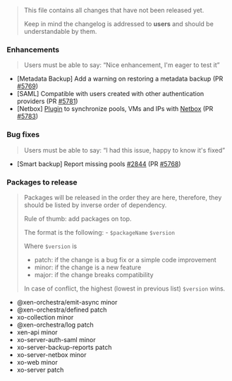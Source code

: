 > This file contains all changes that have not been released yet.
>
> Keep in mind the changelog is addressed to **users** and should be
> understandable by them.

### Enhancements

> Users must be able to say: “Nice enhancement, I'm eager to test it”

- [Metadata Backup] Add a warning on restoring a metadata backup (PR [#5769](https://github.com/vatesfr/xen-orchestra/pull/5769))
- [SAML] Compatible with users created with other authentication providers (PR [#5781](https://github.com/vatesfr/xen-orchestra/pull/5781))
- [Netbox] [Plugin](https://xen-orchestra.com/docs/advanced.html#netbox) to synchronize pools, VMs and IPs with [Netbox](https://netbox.readthedocs.io/en/stable/) (PR [#5783](https://github.com/vatesfr/xen-orchestra/pull/5783))

### Bug fixes

> Users must be able to say: “I had this issue, happy to know it's fixed”

- [Smart backup] Report missing pools [#2844](https://github.com/vatesfr/xen-orchestra/issues/2844) (PR [#5768](https://github.com/vatesfr/xen-orchestra/pull/5768))

### Packages to release

> Packages will be released in the order they are here, therefore, they should
> be listed by inverse order of dependency.
>
> Rule of thumb: add packages on top.
>
> The format is the following: - `$packageName` `$version`
>
> Where `$version` is
>
> - patch: if the change is a bug fix or a simple code improvement
> - minor: if the change is a new feature
> - major: if the change breaks compatibility
>
> In case of conflict, the highest (lowest in previous list) `$version` wins.

- @xen-orchestra/emit-async minor
- @xen-orchestra/defined patch
- xo-collection minor
- @xen-orchestra/log patch
- xen-api minor
- xo-server-auth-saml minor
- xo-server-backup-reports patch
- xo-server-netbox minor
- xo-web minor
- xo-server patch
